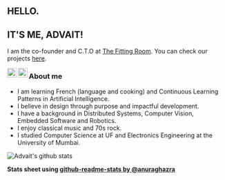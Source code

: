 ## HELLO.

## IT'S ME, ADVAIT!

I am the co-founder and C.T.O at [The Fitting Room](https://www.thefittingroom.tech). You can check our projects [here](https://github.com/TheFittingRoom).


<a href="https://www.linkedin.com/in/ambeskar/">
  <img align="left" alt="Advait's LinkdeIn" width="22px" src="https://cdn.jsdelivr.net/npm/simple-icons@v3/icons/linkedin.svg" />
</a>
<a href="https://www.twitter.com/ambeskaradvait/">
  <img align="left" alt="Advait's Twitter" width="22px" src="https://cdn.jsdelivr.net/npm/simple-icons@v3/icons/twitter.svg" />
</a>


### About me
- I am learning French (language and cooking) and Continuous Learning Patterns in Artificial Intelligence.
- I believe in design through purpose and impactful development.
- I have a background in Distributed Systems, Computer Vision, Embedded Software and Robotics.
- I enjoy classical music and 70s rock.
- I studied Computer Science at UF and Electronics Engineering at the University of Mumbai.



![Advait's github stats](https://github-readme-stats.vercel.app/api?username=advaitambeskar&count_private=true&hide=contribs,prs&show_icons=true&hide_rank=true&theme=dracula)


**Stats sheet using [github-readme-stats by @anuraghazra](https://github.com/anuraghazra/github-readme-stats)**
